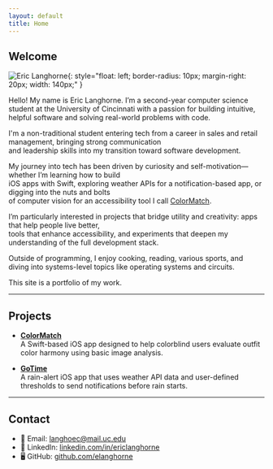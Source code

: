 ```yaml
---
layout: default
title: Home
---
```


## Welcome
![Eric Langhorne](assets/eric.jpg){: style="float: left; border-radius: 10px; margin-right: 20px; width: 140px;" }

Hello! My name is Eric Langhorne. I’m a second-year computer science student at the University of Cincinnati
with a passion for building intuitive, helpful software and solving real-world problems with code.

I'm a non-traditional student entering tech from a career in sales and retail management, bringing strong communication  
and leadership skills into my transition toward software development.

My journey into tech has been driven by curiosity and self-motivation—whether I’m learning how to build  
iOS apps with Swift, exploring weather APIs for a notification-based app, or digging into the nuts and bolts  
of computer vision for an accessibility tool I call [ColorMatch](https://github.com/elanghorne/ColorMatch).

I’m particularly interested in projects that bridge utility and creativity: apps that help people live better,  
tools that enhance accessibility, and experiments that deepen my understanding of the full development stack.  

Outside of programming, I enjoy cooking, reading, various sports, and diving into systems-level topics like operating systems and circuits.

This site is a portfolio of my work.

---
## Projects

- **[ColorMatch](https://github.com/elanghorne/ColorMatch)**  
  A Swift-based iOS app designed to help colorblind users evaluate outfit color harmony using basic image analysis.

- **[GoTime](https://github.com/elanghorne/GoTime)**  
  A rain-alert iOS app that uses weather API data and user-defined thresholds to send notifications before rain starts.

---
## Contact

- 📧 Email: [langhoec@mail.uc.edu](mailto:langhoec@mail.uc.edu)  
- 💼 LinkedIn: [linkedin.com/in/ericlanghorne](www.linkedin.com/in/eric-langhorne-4056b534a)  
- 🖥️ GitHub: [github.com/elanghorne](https://github.com/elanghorne)
